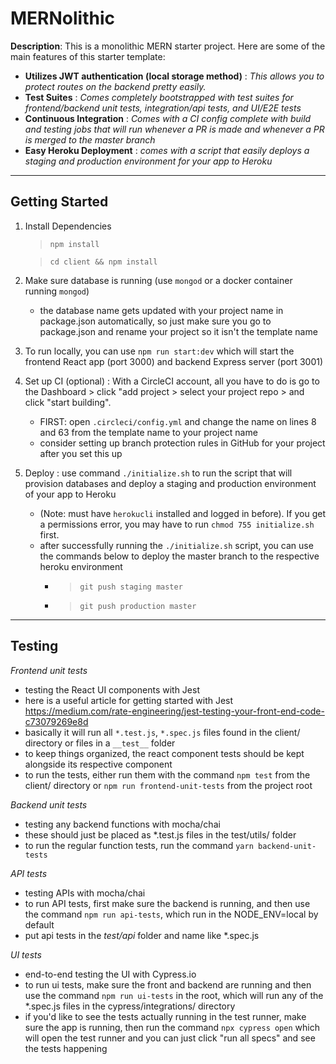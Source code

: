 # MERNolithic

**Description**:
This is a monolithic MERN starter project. Here are some of the main features of this starter template:

- **Utilizes JWT authentication (local storage method)** : _This allows you to protect routes on the backend pretty easily._
- **Test Suites** : _Comes completely bootstrapped with test suites for frontend/backend unit tests, integration/api tests, and UI/E2E tests_
- **Continuous Integration**
  : _Comes with a CI config complete with build and testing jobs that will run whenever a PR is made and whenever a PR is merged to the master branch_
- **Easy Heroku Deployment** : _comes with a script that easily deploys a staging and production environment for your app to Heroku_

---

## Getting Started

1. Install Dependencies

   > `npm install`

   > `cd client && npm install`

2. Make sure database is running (use `mongod` or a docker container running `mongod`)
   - the database name gets updated with your project name in package.json automatically, so just make sure you go to package.json and rename your project so it isn't the template name
3. To run locally, you can use `npm run start:dev` which will start the frontend React app (port 3000) and backend Express server (port 3001)
4. Set up CI (optional) : With a CircleCI account, all you have to do is go to the Dashboard > click "add project > select your project repo > and click "start building".
   - FIRST: open `.circleci/config.yml` and change the name on lines 8 and 63 from the template name to your project name
   - consider setting up branch protection rules in GitHub for your project after you set this up
5. Deploy : use command `./initialize.sh` to run the script that will provision databases and deploy a staging and production environment of your app to Heroku
   - (Note: must have `herokucli` installed and logged in before). If you get a permissions error, you may have to run `chmod 755 initialize.sh` first.
   - after successfully running the `./initialize.sh` script, you can use the commands below to deploy the master branch to the respective heroku environment
     - > `git push staging master`
     - > `git push production master`

---

## Testing

_Frontend unit tests_

- testing the React UI components with Jest
- here is a useful article for getting started with Jest https://medium.com/rate-engineering/jest-testing-your-front-end-code-c73079269e8d
- basically it will run all `*.test.js`, `*.spec.js` files found in the client/ directory or files in a `__test__` folder
- to keep things organized, the react component tests should be kept alongside its respective component
- to run the tests, either run them with the command `npm test` from the client/ directory or `npm run frontend-unit-tests` from the project root

_Backend unit tests_

- testing any backend functions with mocha/chai
- these should just be placed as \*.test.js files in the test/utils/ folder
- to run the regular function tests, run the command `yarn backend-unit-tests`

_API tests_

- testing APIs with mocha/chai
- to run API tests, first make sure the backend is running, and then use the command `npm run api-tests`, which run in the NODE_ENV=local by default
- put api tests in the _test/api_ folder and name like \*.spec.js

_UI tests_

- end-to-end testing the UI with Cypress.io
- to run ui tests, make sure the front and backend are running and then use the command `npm run ui-tests` in the root, which will run any of the \*.spec.js files in the cypress/integrations/ directory
- if you'd like to see the tests actually running in the test runner, make sure the app is running, then run the command `npx cypress open` which will open the test runner and you can just click "run all specs" and see the tests happening
